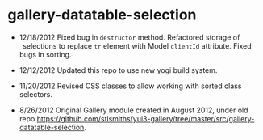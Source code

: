 gallery-datatable-selection
========

* 12/18/2012
Fixed bug in `destructor` method.
Refactored storage of _selections to replace `tr` element with Model `clientId` attribute.
Fixed bugs in sorting.

* 12/12/2012
Updated this repo to use new yogi build system.

* 11/20/2012
Revised CSS classes to allow working with sorted class selectors.


* 8/26/2012
Original Gallery module created in August 2012, under old repo https://github.com/stlsmiths/yui3-gallery/tree/master/src/gallery-datatable-selection.


